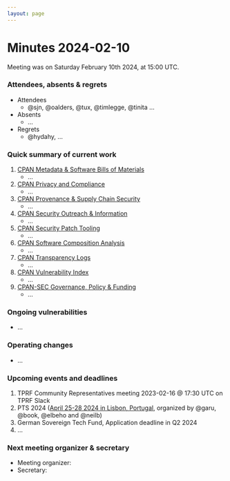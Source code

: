 ```yaml
---
layout: page
---
```


# Minutes 2024-02-10

Meeting was on Saturday February 10th 2024, at 15:00 UTC.


### Attendees, absents & regrets

- Attendees
    - @sjn, @oalders, @tux, @timlegge, @tinita …
- Absents
    - …
- Regrets
    - @hydahy, …

### Quick summary of current work

1. [CPAN Metadata & Software Bills of Materials](https://github.com/orgs/CPAN-Security/projects/1)
    - …
2. [CPAN Privacy and Compliance](https://github.com/orgs/CPAN-Security/projects/9)
    - …
3. [CPAN Provenance & Supply Chain Security](https://github.com/orgs/CPAN-Security/projects/3)
    - …
4. [CPAN Security Outreach & Information](https://github.com/orgs/CPAN-Security/projects/12)
    - …
5. [CPAN Security Patch Tooling](https://github.com/orgs/CPAN-Security/projects/11)
    - …
6. [CPAN Software Composition Analysis](https://github.com/orgs/CPAN-Security/projects/6)
    - …
7. [CPAN Transparency Logs](https://github.com/orgs/CPAN-Security/projects/2)
    - …
8. [CPAN Vulnerability Index](https://github.com/orgs/CPAN-Security/projects/10)
    - …
9. [CPAN-SEC Governance, Policy & Funding](https://github.com/orgs/CPAN-Security/projects/7)
    - …

### Ongoing vulnerabilities

- …

### Operating changes

- …

### Upcoming events and deadlines


1. TPRF Community Representatives meeting 2023-02-16 @ 17:30 UTC on TPRF Slack
2. PTS 2024 ([April 25-28 2024 in Lisbon, Portugal](https://blogs.perl.org/users/book/2024/02/announcing-the-perl-toolchain-summit-in-2024.html), organized by @garu, @book, @elbeho and @neilb)
3. German Sovereign Tech Fund, Application deadline in Q2 2024
4. …

### Next meeting organizer & secretary

- Meeting organizer: 
- Secretary: 
